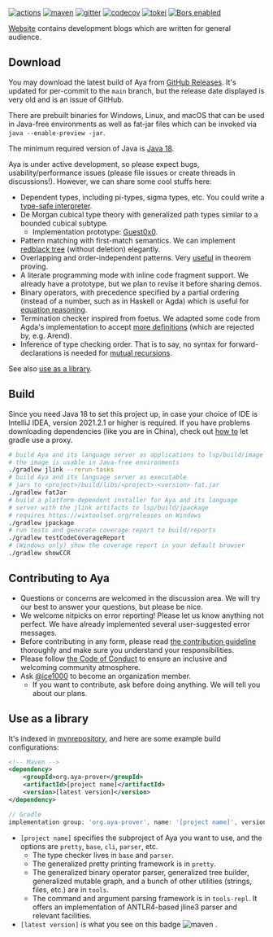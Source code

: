 [![actions]](https://github.com/aya-prover/aya-dev/actions/workflows/gradle-check.yml)
[![maven]][maven-repo]
[![gitter]](https://gitter.im/aya-prover/community?utm_source=badge&utm_medium=badge&utm_campaign=pr-badge)
[![codecov]](https://codecov.io/gh/aya-prover/aya-dev)
[![tokei]](https://github.com/XAMPPRocky/tokei)
[![Bors enabled](https://bors.tech/images/badge_small.svg)](https://app.bors.tech/repositories/37715)

[Website](https://www.aya-prover.org) contains development blogs which are written for general audience.

## Download

You may download the latest build of Aya from [GitHub Releases].
It's updated for per-commit to the `main` branch,
but the release date displayed is very old and is an issue of GitHub.

There are prebuilt binaries for Windows, Linux, and macOS that can be used
in Java-free environments as well as fat-jar files which can be invoked via `java --enable-preview -jar`.

The minimum required version of Java is [Java 18].

Aya is under active development, so please expect bugs, usability/performance issues
(please file issues or create threads in discussions!).
However, we can share some cool stuffs here:

+ Dependent types, including pi-types, sigma types, etc.
  You could write a [type-safe interpreter][gadt].
+ De Morgan cubical type theory with generalized path types
  similar to a bounded cubical subtype.
  + Implementation prototype: [Guest0x0].
+ Pattern matching with first-match semantics.
  We can implement [redblack tree][rbtree] (without deletion) elegantly.
+ Overlapping and order-independent patterns.
  Very [useful][oop] in theorem proving.
+ A literate programming mode with inline code fragment support.
  We already have a prototype, but we plan to revise it before sharing demos.
+ Binary operators, with precedence specified by a partial ordering
  (instead of a number, such as in Haskell or Agda)
  which is useful for [equation reasoning][assoc].
+ Termination checker inspired from foetus.
  We adapted some code from Agda's implementation to accept
  [more definitions][foetus] (which are rejected by, e.g. Arend).
+ Inference of type checking order. That is to say,
  no syntax for forward-declarations is needed for [mutual recursions][mutual].

See also [use as a library](#use-as-a-library).

[GitHub Releases]: https://github.com/aya-prover/aya-dev/releases/tag/nightly-build
[Java 18]: https://jdk.java.net/18

## Build

Since you need Java 18 to set this project up,  in case your choice
of IDE is IntelliJ IDEA, version 2021.2.1 or higher is required.
If you have problems downloading dependencies (like you are in China),
check out [how to][proxy] let gradle use a proxy.

```bash
# build Aya and its language server as applications to lsp/build/image
# the image is usable in Java-free environments 
./gradlew jlink --rerun-tasks
# build Aya and its language server as executable
# jars to <project>/build/libs/<project>-<version>-fat.jar
./gradlew fatJar
# build a platform-dependent installer for Aya and its language
# server with the jlink artifacts to lsp/build/jpackage
# requires https://wixtoolset.org/releases on Windows
./gradlew jpackage
# run tests and generate coverage report to build/reports
./gradlew testCodeCoverageReport
# (Windows only) show the coverage report in your default browser
./gradlew showCCR
```

## Contributing to Aya

+ Questions or concerns are welcomed in the discussion area.
  We will try our best to answer your questions, but please be nice.
+ We welcome nitpicks on error reporting! Please let us know anything not perfect.
  We have already implemented several user-suggested error messages.
+ Before contributing in any form, please read
  [the contribution guideline](https://github.com/aya-prover/aya-dev/blob/master/.github/CONTRIBUTING.md) thoroughly
  and make sure you understand your responsibilities.
+ Please follow [the Code of Conduct](https://github.com/aya-prover/aya-dev/blob/master/.github/CODE_OF_CONDUCT.md) to
  ensure an inclusive and welcoming community atmosphere.
+ Ask [@ice1000] to become an organization member.
  + If you want to contribute, ask before doing anything.
    We will tell you about our plans.

[@ice1000]: https://github.com/ice1000
[actions]: https://github.com/aya-prover/aya-dev/actions/workflows/gradle-check.yml/badge.svg
[codecov]: https://img.shields.io/codecov/c/github/aya-prover/aya-dev?logo=codecov&logoColor=white
[gitter]: https://img.shields.io/gitter/room/aya-prover/community?color=cyan&logo=gitter
[tokei]: https://img.shields.io/tokei/lines/github/aya-prover/aya-dev?logo=java
[maven]: https://img.shields.io/maven-central/v/org.aya-prover/base?logo=gradle
[oop]: ../base/src/test/resources/success/common/src/Arith/Nat.aya
[proxy]: https://docs.gradle.org/current/userguide/build_environment.html#sec:accessing_the_web_via_a_proxy
[gadt]: ../base/src/test/resources/success/src/TypeSafeNorm.aya
[regularity]: ../base/src/test/resources/success/common/src/Paths.aya
[funExt]: ../base/src/test/resources/success/common/src/Paths.aya
[rbtree]: ../base/src/test/resources/success/common/src/Data/RedBlack.aya
[assoc]: ../base/src/test/resources/success/src/Assoc.aya
[foetus]: ../base/src/test/resources/success/src/FoetusLimitation.aya
[mutual]: ../base/src/test/resources/success/src/Order.aya
[maven-repo]: https://repo1.maven.org/maven2/org/aya-prover
[Guest0x0]: https://github.com/ice1000/Guest0x0

## Use as a library

It's indexed in [mvnrepository](https://mvnrepository.com/artifact/org.aya-prover),
and here are some example build configurations:

```xml
<!-- Maven -->
<dependency>
    <groupId>org.aya-prover</groupId>
    <artifactId>[project name]</artifactId>
    <version>[latest version]</version>
</dependency>
```

```groovy
// Gradle
implementation group: 'org.aya-prover', name: '[project name]', version: '[latest version]'
```

+ `[project name]` specifies the subproject of Aya you want to use, and the options are `pretty`, `base`, `cli`, `parser`, etc.
  + The type checker lives in `base` and `parser`.
  + The generalized pretty printing framework is in `pretty`.
  + The generalized binary operator parser, generalized tree builder, generalized mutable graph,
    and a bunch of other utilities (strings, files, etc.) are in `tools`.
  + The command and argument parsing framework is in `tools-repl`.
    It offers an implementation of ANTLR4-based jline3 parser and relevant facilities.
+ `[latest version]` is what you see on this badge ![maven] .
